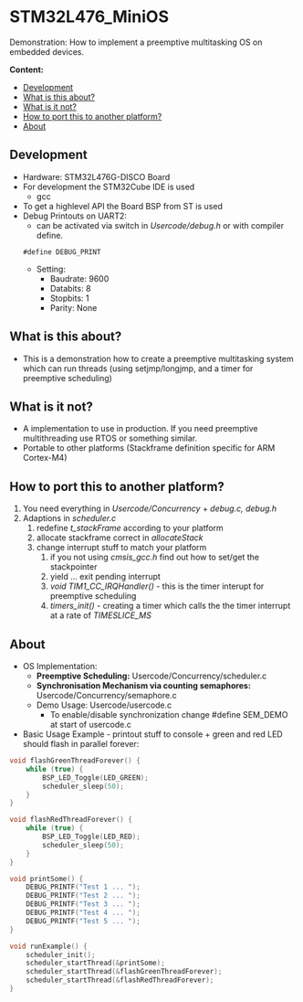 <!-- omit in toc -->
# STM32L476_MiniOS

Demonstration: How to implement a preemptive multitasking OS on embedded devices.

**Content:**
- [Development](#development)
- [What is this about?](#what-is-this-about)
- [What is it not?](#what-is-it-not)
- [How to port this to another platform?](#how-to-port-this-to-another-platform)
- [About](#about)

## Development
* Hardware: STM32L476G-DISCO Board
* For development the STM32Cube IDE is used
  * gcc 
* To get a highlevel API the Board BSP from ST is used
* Debug Printouts on UART2:
  * can be activated via switch in *Usercode/debug.h* or with compiler define.
  ```
  #define DEBUG_PRINT
  ```
  * Setting: 
    * Baudrate: 9600
    * Databits: 8
    * Stopbits: 1
    * Parity: None

## What is this about?

* This is a demonstration how to create a preemptive multitasking system which can run threads (using setjmp/longjmp, and a timer for preemptive scheduling)

## What is it not?

* A implementation to use in production. If you need preemptive multithreading use RTOS or something similar. 
* Portable to other platforms (Stackframe definition specific for ARM Cortex-M4)

## How to port this to another platform?
1. You need everything in *Usercode/Concurrency* + *debug.c, debug.h*
2. Adaptions in *scheduler.c*
   1. redefine *t_stackFrame* according to your platform
   2. allocate stackframe correct in *allocateStack*
   3. change interrupt stuff to match your platform
      1. if you not using *cmsis_gcc.h* find out how to set/get the stackpointer
      2. yield ... exit pending interrupt
      3. *void TIM1_CC_IRQHandler()* - this is the timer interupt for preemptive scheduling
      4. *timers_init()* - creating a timer which calls the the timer interrupt at a rate of *TIMESLICE_MS*

## About

* OS Implementation:
  * **Preemptive Scheduling:** Usercode/Concurrency/scheduler.c
  * **Synchronisation Mechanism via counting semaphores:** Usercode/Concurrency/semaphore.c
  * Demo Usage: Usercode/usercode.c
    * To enable/disable synchronization change #define SEM_DEMO at start of usercode.c
* Basic Usage Example - printout stuff to console + green and red LED should flash in parallel forever:
``` C
void flashGreenThreadForever() {
	while (true) {
		BSP_LED_Toggle(LED_GREEN);
		scheduler_sleep(50);
	}
}

void flashRedThreadForever() {
	while (true) {
		BSP_LED_Toggle(LED_RED);
		scheduler_sleep(50);
	}
}

void printSome() {
	DEBUG_PRINTF("Test 1 ... ");
	DEBUG_PRINTF("Test 2 ... ");
	DEBUG_PRINTF("Test 3 ... ");
	DEBUG_PRINTF("Test 4 ... ");
	DEBUG_PRINTF("Test 5 ... ");
}

void runExample() {
	scheduler_init();
	scheduler_startThread(&printSome);
	scheduler_startThread(&flashGreenThreadForever);
	scheduler_startThread(&flashRedThreadForever);
}
```
